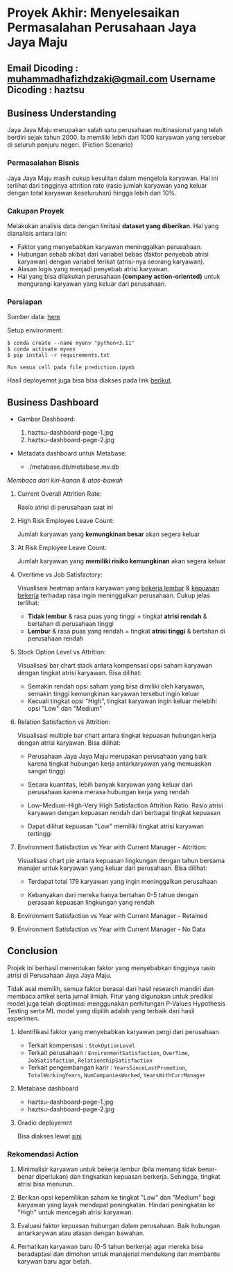 # Proyek Akhir: Menyelesaikan Permasalahan Perusahaan Jaya Jaya Maju

Email Dicoding : muhammadhafizhdzaki@gmail.com
Username Dicoding : haztsu
---

## Business Understanding

Jaya Jaya Maju merupakan salah satu perusahaan multinasional yang telah berdiri sejak tahun 2000. Ia memiliki lebih dari 1000 karyawan yang tersebar di seluruh penjuru negeri. (Fiction Scenario)

### Permasalahan Bisnis

Jaya Jaya Maju masih cukup kesulitan dalam mengelola karyawan. Hal ini terlihat dari tingginya attrition rate (rasio jumlah karyawan yang keluar dengan total karyawan keseluruhan) hingga lebih dari 10%.

### Cakupan Proyek

Melakukan analisis data dengan limitasi **dataset yang diberikan**. Hal yang dianalisis antara lain:
- Faktor yang menyebabkan karyawan meninggalkan perusahaan.
- Hubungan sebab akibat dari variabel bebas (faktor penyebab atrisi karyawan) dengan variabel terikat (atrisi-nya seorang karyawan).
- Alasan logis yang menjadi penyebab atrisi karyawan.
- Hal yang bisa dilakukan perusahaan **(company action-oriented)** untuk mengurangi karyawan yang keluar dari perusahaan.

### Persiapan

Sumber data: [here](https://github.com/dicodingacademy/dicoding_dataset/tree/main/employee)

Setup environment:

```
$ conda create --name myenv "python<3.11"
$ conda activate myenv
$ pip install -r requirements.txt
```

`Run semua cell pada file prediction.ipynb`

Hasil deployemnt juga bisa bisa diakses pada link [berikut](https://huggingface.co/spaces/hfzdzakii/EmployeeAttritionPrediction).


## Business Dashboard

- Gambar Dashboard:
    1. haztsu-dashboard-page-1.jpg
    2. haztsu-dashboard-page-2.jpg

- Metadata dashboard untuk Metabase:
    - ./metabase.db/metabase.mv.db

*Membaca dari kiri-kanan & atas-bawah*

1. Current Overall Attrition Rate:

    Rasio atrisi di perusahaan saat ini

2. High Risk Employee Leave Count:

    Jumlah karyawan yang **kemungkinan besar** akan segera keluar

3. At Risk Employee Leave Count:

    Jumlah karyawan yang **memiliki risiko kemungkinan** akan segera keluar

4. Overtime vs Job Satisfactory:

    Visualisasi heatmap antara karyawan yang <u>bekerja lembur</u> & <u>kepuasan bekerja</u> terhadap rasa ingin meninggalkan perusahaan. Cukup jelas terlihat: 

    - **Tidak lembur** & rasa puas yang tinggi = tingkat **atrisi rendah** & bertahan di perusahaan tinggi
    - **Lembur** & rasa puas yang rendah = tingkat **atrisi tinggi** & bertahan di perusahaan rendah

5. Stock Option Level vs Attrition:

    Visualisasi bar chart stack antara kompensasi opsi saham karyawan dengan tingkat atrisi karyawan. Bisa dilihat:

    - Semakin rendah opsi saham yang bisa dimiliki oleh karyawan, semakin tinggi kemungkinan karyawan tersebut ingin keluar
    - Kecuali tingkat opsi "High", tingkat karyawan ingin keluar melebihi opsi "Low" dan "Medium"

6. Relation Satisfaction vs Attrition:

    Visualisasi multiple bar chart antara tingkat kepuasan hubungan kerja dengan atrisi karyawan. Bisa dilihat:

    - Perusahaan Jaya Jaya Maju merupakan perusahaan yang baik karena tingkat hubungan kerja antarkaryawan yang memuaskan sangat tinggi
    - Secara kuantitas, lebih banyak karyawan yang keluar dari perusahaan karena merasa hubungan kerja yang rendah

    - Low-Medium-High-Very High Satisfaction Attrition Ratio: Rasio atrisi karyawan dengan kepuasan rendah dari berbagai tingkat kepuasan

    - Dapat dilihat kepuasan "Low" memiliki tingkat atrisi karyawan tertinggi

7. Environment Satisfaction vs Year with Current Manager - Attrition:

    Visualisasi chart pie antara kepuasan lingkungan dengan tahun bersama manajer untuk karyawan yang keluar dari perusahaan. Bisa dilihat:

    - Terdapat total 179 karyawan yang ingin meninggalkan perusahaan

    - Kebanyakan dari mereka hanya bertahan 0-5 tahun dengan perasaan kepuasan lingkungan yang rendah

8. Environment Satisfaction vs Year with Current Manager - Retained

9. Environment Satisfaction vs Year with Current Manager - No Data

## Conclusion

Projek ini berhasil menentukan faktor yang menyebabkan tingginya rasio atrisi di Perusahaan Jaya Jaya Maju. 

Tidak asal memilih, semua faktor berasal dari hasil research mandiri dan membaca artikel serta jurnal ilmiah. Fitur yang digunakan untuk prediksi model juga telah dioptimasi menggunakan perhitungan P-Values Hypothesis Testing serta ML model yang dipilih adalah yang terbaik dari hasil experimen.

1. Identifikasi faktor yang menyebabkan karyawan pergi dari perusahaan

    - Terkait kompensasi : `StokOptionLevel`
    - Terkait perusahaan : `EnvironmentSatisfaction`, `OverTime`, `JobSatisfaction`, `RelationshipSatisfaction`
    - Terkait pengembangan karir : `YearsSinceLastPromotion`, `TotalWorkingYears`, `NumCompaniesWorked`, `YearsWithCurrManager`

2. Metabase dashboard

    - haztsu-dashboard-page-1.jpg
    - haztsu-dashboard-page-2.jpg

3. Gradio deployemnt 

    Bisa diakses lewat [sini](https://huggingface.co/spaces/hfzdzakii/EmployeeAttritionPrediction)

### Rekomendasi Action

1. Minimalisir karyawan untuk bekerja lembur (bila memang tidak benar-benar diperlukan) dan tingkatkan kepuasan berkerja. Sehingga, tingkat atrisi bisa menurun.

2. Berikan opsi kepemilikan saham ke tingkat "Low" dan "Medium" bagi karyawan yang layak mendapat peningkatan. Hindari peningkatan ke "High" untuk mencegah atrisi karyawan.

3. Evaluasi faktor kepuasan hubungan dalam perusahaan. Baik hubungan antarkarywan atau atasan dengan bawahan.

4. Perhatikan karyawan baru (0-5 tahun berkerja) agar mereka bisa beradaptasi dan dimohon untuk manajerial mendukung dan membantu karywan baru agar betah.
